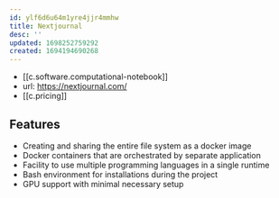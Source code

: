 ```yaml
---
id: ylf6d6u64m1yre4jjr4mmhw
title: Nextjournal
desc: ''
updated: 1698252759292
created: 1694194690268
---
```


- [[c.software.computational-notebook]]
- url: https://nextjournal.com/
- [[c.pricing]] 

## Features

-   Creating and sharing the entire file system as a docker image
-   Docker containers that are orchestrated by separate application
-   Facility to use multiple programming languages in a single runtime
-   Bash environment for installations during the project
-   GPU support with minimal necessary setup
